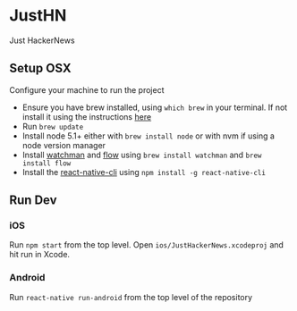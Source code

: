# JustHN
Just HackerNews

## Setup OSX
Configure your machine to run the project

  - Ensure you have brew installed, using `which brew` in your terminal. If not install it using the instructions [here](http://brew.sh)
  - Run `brew update`
  - Install node 5.1+ either with `brew install node` or with nvm if using a node version manager
  - Install [watchman](https://facebook.github.io/watchman/docs/install.html) and [flow](http://flowtype.org) using `brew install watchman` and `brew install flow`
  - Install the [react-native-cli](https://facebook.github.io/react-native/docs/getting-started.html#content) using `npm install -g react-native-cli`

## Run Dev

### iOS
Run `npm start` from the top level.
Open `ios/JustHackerNews.xcodeproj` and hit run in Xcode.


### Android
Run `react-native run-android` from the top level of the repository

